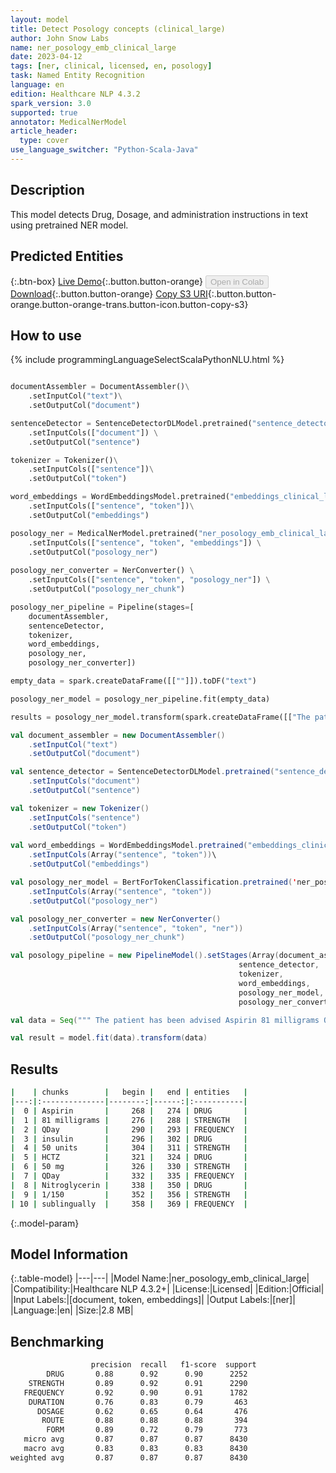 ```yaml
---
layout: model
title: Detect Posology concepts (clinical_large)
author: John Snow Labs
name: ner_posology_emb_clinical_large
date: 2023-04-12
tags: [ner, clinical, licensed, en, posology]
task: Named Entity Recognition
language: en
edition: Healthcare NLP 4.3.2
spark_version: 3.0
supported: true
annotator: MedicalNerModel
article_header:
  type: cover
use_language_switcher: "Python-Scala-Java"
---
```


## Description

This model detects Drug, Dosage, and administration instructions in text using pretrained NER model.

## Predicted Entities



{:.btn-box}
[Live Demo](https://demo.johnsnowlabs.com/healthcare/NER_POSOLOGY/){:.button.button-orange}
<button class="button button-orange" disabled>Open in Colab</button>
[Download](https://s3.amazonaws.com/auxdata.johnsnowlabs.com/clinical/models/ner_posology_emb_clinical_large_en_4.3.2_3.0_1681303545819.zip){:.button.button-orange}
[Copy S3 URI](s3://auxdata.johnsnowlabs.com/clinical/models/ner_posology_emb_clinical_large_en_4.3.2_3.0_1681303545819.zip){:.button.button-orange.button-orange-trans.button-icon.button-copy-s3}

## How to use



<div class="tabs-box" markdown="1">
{% include programmingLanguageSelectScalaPythonNLU.html %}

```python

documentAssembler = DocumentAssembler()\
    .setInputCol("text")\
    .setOutputCol("document")

sentenceDetector = SentenceDetectorDLModel.pretrained("sentence_detector_dl_healthcare","en","clinical/models") \
    .setInputCols(["document"]) \
    .setOutputCol("sentence") 

tokenizer = Tokenizer()\
    .setInputCols(["sentence"])\
    .setOutputCol("token")

word_embeddings = WordEmbeddingsModel.pretrained("embeddings_clinical_large", "en", "clinical/models")\
    .setInputCols(["sentence", "token"])\
    .setOutputCol("embeddings")

posology_ner = MedicalNerModel.pretrained("ner_posology_emb_clinical_large", "en", "clinical/models")) \
    .setInputCols(["sentence", "token", "embeddings"]) \
    .setOutputCol("posology_ner")
    
posology_ner_converter = NerConverter() \
    .setInputCols(["sentence", "token", "posology_ner"]) \
    .setOutputCol("posology_ner_chunk")

posology_ner_pipeline = Pipeline(stages=[
    documentAssembler, 
    sentenceDetector,
    tokenizer,
    word_embeddings,
    posology_ner,
    posology_ner_converter])

empty_data = spark.createDataFrame([[""]]).toDF("text")

posology_ner_model = posology_ner_pipeline.fit(empty_data)

results = posology_ner_model.transform(spark.createDataFrame([["The patient has been advised Aspirin 81 milligrams QDay. insulin 50 units in a.m. HCTZ 50 mg QDay. Nitroglycerin 1/150 sublingually."]]).toDF("text"))
```
```scala
val document_assembler = new DocumentAssembler()
    .setInputCol("text")
    .setOutputCol("document")

val sentence_detector = SentenceDetectorDLModel.pretrained("sentence_detector_dl_healthcare","en","clinical/models")
    .setInputCols("document")
    .setOutputCol("sentence")

val tokenizer = new Tokenizer()
    .setInputCols("sentence")
    .setOutputCol("token")
    
val word_embeddings = WordEmbeddingsModel.pretrained("embeddings_clinical_large", "en", "clinical/models")\
    .setInputCols(Array("sentence", "token"))\
    .setOutputCol("embeddings")

val posology_ner_model = BertForTokenClassification.pretrained('ner_posology_emb_clinical_large' "en", "clinical/models")
    .setInputCols(Array("sentence", "token"))
    .setOutputCol("posology_ner")

val posology_ner_converter = new NerConverter()
    .setInputCols(Array("sentence", "token", "ner"))
    .setOutputCol("posology_ner_chunk")

val posology_pipeline = new PipelineModel().setStages(Array(document_assembler, 
                                                   sentence_detector,
                                                   tokenizer,
                                                   word_embeddings,
                                                   posology_ner_model,
                                                   posology_ner_converter))

val data = Seq(""" The patient has been advised Aspirin 81 milligrams QDay. insulin 50 units in a.m. HCTZ 50 mg QDay. Nitroglycerin 1/150 sublingually.""").toDS.toDF("text")

val result = model.fit(data).transform(data)
```
</div>

## Results

```bash
|    | chunks        |   begin |   end | entities   |
|---:|:--------------|--------:|------:|:-----------|
|  0 | Aspirin       |     268 |   274 | DRUG       |
|  1 | 81 milligrams |     276 |   288 | STRENGTH   |
|  2 | QDay          |     290 |   293 | FREQUENCY  |
|  3 | insulin       |     296 |   302 | DRUG       |
|  4 | 50 units      |     304 |   311 | STRENGTH   |
|  5 | HCTZ          |     321 |   324 | DRUG       |
|  6 | 50 mg         |     326 |   330 | STRENGTH   |
|  7 | QDay          |     332 |   335 | FREQUENCY  |
|  8 | Nitroglycerin |     338 |   350 | DRUG       |
|  9 | 1/150         |     352 |   356 | STRENGTH   |
| 10 | sublingually  |     358 |   369 | FREQUENCY  |
```

{:.model-param}
## Model Information

{:.table-model}
|---|---|
|Model Name:|ner_posology_emb_clinical_large|
|Compatibility:|Healthcare NLP 4.3.2+|
|License:|Licensed|
|Edition:|Official|
|Input Labels:|[document, token, embeddings]|
|Output Labels:|[ner]|
|Language:|en|
|Size:|2.8 MB|

## Benchmarking

```bash
                  precision  recall   f1-score  support
        DRUG       0.88      0.92      0.90      2252
    STRENGTH       0.89      0.92      0.91      2290
   FREQUENCY       0.92      0.90      0.91      1782
    DURATION       0.76      0.83      0.79       463
      DOSAGE       0.62      0.65      0.64       476
       ROUTE       0.88      0.88      0.88       394
        FORM       0.89      0.72      0.79       773
   micro avg       0.87      0.87      0.87      8430
   macro avg       0.83      0.83      0.83      8430
weighted avg       0.87      0.87      0.87      8430
```
